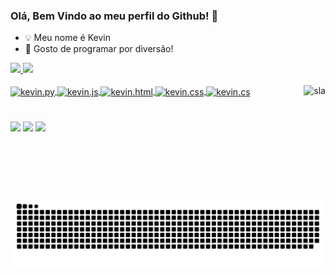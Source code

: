 ### Olá, Bem Vindo ao meu perfil do Github! 👋

- 💡 Meu nome é Kevin
- 🔭 Gosto de programar por diversão!

<div>
     <a href="https://github.com/kev1n999">
    <img height="180em" src="https://github-readme-stats.vercel.app/api?username=kev1n999&show_icons=true&theme=radical"/>
    <img height="180em" src="https://github-readme-stats.vercel.app/api/top-langs/?username=kev1n999&amp;layout=compact&amp;langs_count=7&amp;theme=dracula"/>
          
</div>
     
<div style="display: inline_block"><br>
  <img align="center" alt="kevin.py" height="30" width="40" src="https://cdn.jsdelivr.net/gh/devicons/devicon/icons/python/python-original.svg"/>
  <img align="center" alt="kevin.js" height="30" width="40" src="https://cdn.jsdelivr.net/gh/devicons/devicon/icons/javascript/javascript-original.svg"/>
  <img align="center" alt="kevin.html" height="30" width="40" src="https://cdn.jsdelivr.net/gh/devicons/devicon/icons/html5/html5-original.svg"/>
  <img align="center" alt="kevin.css" height="30" width="40" src="https://cdn.jsdelivr.net/gh/devicons/devicon/icons/css3/css3-original.svg" />
  <img align="center" alt="kevin.cs" height="30" width="40" src="https://cdn.jsdelivr.net/gh/devicons/devicon/icons/csharp/csharp-original.svg"/>
  <img align="right" alt="sla" height="180em" src="https://raw.githubusercontent.com/MicaelliMedeiros/micaellimedeiros/master/image/computer-illustration.png"/>
</div>
      
#
          
<div>
          <a href="https://discord.com/users/835739171775447081"> <img src="https://img.shields.io/badge/Discord-7289DA?style=for-the-badge&amp;logo=discord&amp;logoColor=white" target="_blank"/></a>
     <a href="https://youtube.com/channel/UC0cKzCed9EUUGoUSTHae_yA"> <img src="https://img.shields.io/badge/YouTube-FF0000?style=for-the-badge&amp;logo=youtube&amp;logoColor=white" target="_blank"/></a>
  <a href="https://www.instagram.com/kev1n.aaa/"> <img src="https://img.shields.io/badge/Instagram-E4405F?style=for-the-badge&logo=instagram&logoColor=white" target="_blank"/></a>
</div>

#
          
![Snake animation](https://github.com/Platane/snk/raw/output/github-contribution-grid-snake.svg)
